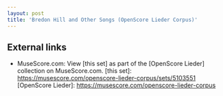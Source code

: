 ```yaml
---
layout: post
title: 'Bredon Hill and Other Songs (OpenScore Lieder Corpus)'
---
```


## External links

- MuseScore.com: View [this set] as part of the [OpenScore Lieder] collection on MuseScore.com.
[this set]: https://musescore.com/openscore-lieder-corpus/sets/5103551
[OpenScore Lieder]: https://musescore.com/openscore-lieder-corpus
